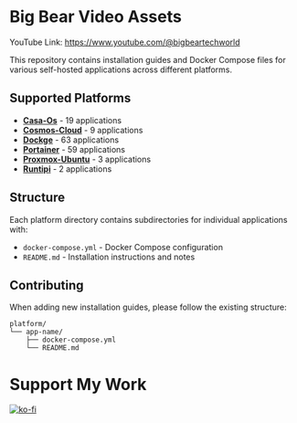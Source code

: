 # Big Bear Video Assets

YouTube Link: https://www.youtube.com/@bigbeartechworld

This repository contains installation guides and Docker Compose files for various self-hosted applications across different platforms.

## Supported Platforms

- **[Casa-Os](./casa-os/)** - 19 applications
- **[Cosmos-Cloud](./cosmos-cloud/)** - 9 applications
- **[Dockge](./dockge/)** - 63 applications
- **[Portainer](./portainer/)** - 59 applications
- **[Proxmox-Ubuntu](./proxmox-ubuntu/)** - 3 applications
- **[Runtipi](./runtipi/)** - 2 applications

## Structure

Each platform directory contains subdirectories for individual applications with:

- `docker-compose.yml` - Docker Compose configuration
- `README.md` - Installation instructions and notes

## Contributing

When adding new installation guides, please follow the existing structure:

```
platform/
└── app-name/
    ├── docker-compose.yml
    └── README.md
```

# Support My Work

[![ko-fi](https://ko-fi.com/img/githubbutton_sm.svg)](https://ko-fi.com/E1E5NDK3I)
